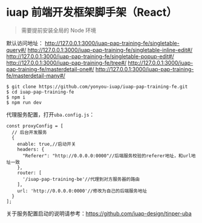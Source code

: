 
# iuap 前端开发框架脚手架（React）


> 需要提前安装全局的 Node 环境

默认访问地址：
http://127.0.0.1:3000/iuap-pap-training-fe/singletable-query#/
http://127.0.0.1:3000/iuap-pap-training-fe/singletable-inline-edit#/
http://127.0.0.1:3000/iuap-pap-training-fe/singletable-popup-edit#/
http://127.0.0.1:3000/iuap-pap-training-fe/tree#/
http://127.0.0.1:3000/iuap-pap-training-fe/masterdetail-one#/
http://127.0.0.1:3000/iuap-pap-training-fe/masterdetail-many#/

```
$ git clone https://github.com/yonyou-iuap/iuap-pap-training-fe.git
$ cd iuap-pap-training-fe
$ npm i
$ npm run dev
```


代理服务配置，打开`uba.config.js`：

```
const proxyConfig = [
  // 后台开发服务
  {
    enable: true,//启动开关
    headers: {
      "Referer": "http://0.0.0.0:0000"//后端服务校验的referer地址，和url地址一致
    },
    router: [
      '/iuap-pap-training-be'//代理到对方服务器的路由
    ],
    url: 'http://0.0.0.0:0000'//修改为自己的后端服务地址
  }
];
```

关于服务配置启动的说明请参考：https://github.com/iuap-design/tinper-uba



